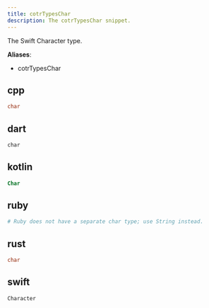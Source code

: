 ```yaml
---
title: cotrTypesChar
description: The cotrTypesChar snippet.
---
```


The Swift Character type.

**Aliases**:
- cotrTypesChar

## cpp
```cpp
char
```

## dart
```dart
char
```

## kotlin
```kotlin
Char
```

## ruby
```ruby
# Ruby does not have a separate char type; use String instead.
```

## rust
```rust
char
```

## swift
```swift
Character
```

